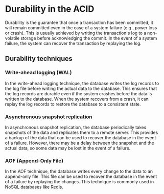 # Durability in the ACID
Durability is the guarantee that once a transaction has been committed, it will remain committed even in the case of a system failure (e.g., power loss or crash). This is usually achieved by writing the transaction's log to a non-volatile storage before acknowledging the commit. In the event of a system failure, the system can recover the transaction by replaying the log.

## Durability techniques

### Write-ahead logging (WAL)
In the write-ahead logging technique, the database writes the log records to the log file before writing the actual data to the database. This ensures that the log records are durable even if the system crashes before the data is written to the database. When the system recovers from a crash, it can replay the log records to restore the database to a consistent state.

### Asynchronous snapshot replication
In asynchronous snapshot replication, the database periodically takes snapshots of the data and replicates them to a remote server. This provides a backup of the data that can be used to recover the database in the event of a failure. However, there may be a delay between the snapshot and the actual data, so some data may be lost in the event of a failure.

### AOF (Append-Only File)
In the AOF technique, the database writes every change to the data to an append-only file. This file can be used to recover the database in the event of a failure by replaying the changes. This technique is commonly used in NoSQL databases like Redis.